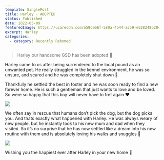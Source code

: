```yaml
---
template: SinglePost
title: Harley - ADOPTED
status: Published
date: 2022-05-09
featuredImage: https://ucarecdn.com/b59ce56f-580a-4b44-a359-e628248b2043/-/crop/475x460/5,117/-/preview/
excerpt: Harley
categories:
  - category: Recently Rehomed
---
```

> Harley our handsome GSD has been adopted 💙

Harley came to us after being surrendered to the local pound as an unwanted pet. He really struggled in the kennel environment, he was so unsure, and scared and he was completely shut down 🥺

Thankfully he settled the best in foster and he was soon ready to find a new forever home. He is such a gentleman that just wants to love and be loved. So were so happy that this boy will never have to fret again ❤️

![](https://ucarecdn.com/5b5e48da-117f-431b-ad07-fe29209b4e91/-/crop/1284x1695/0,550/-/preview/)

We often say in rescue that humans don’t pick the dog, but the dog picks you. And thats exactly what happened with Harley. He was always weary of new people, but he instantly took to his new mum and dad when they visited. So it’s no surprise that he has now settled like a dream into his new routine with them and is absolutely loving his walks and snuggles 🤗

![](https://ucarecdn.com/9aeb7231-42c0-4d69-9747-4d5a8c766b55/)

Wishing you the happiest ever after Harley in your new home 🏡